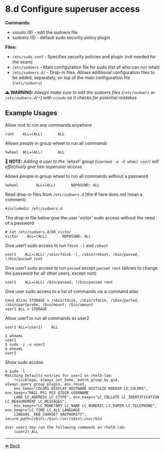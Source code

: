 8.d Configure superuser access
===

**Commands:**
+ visudo (8)           - edit the sudoers file
+ sudoers (5)          - default sudo security policy plugin

**Files:**
+ `/etc/sudo.conf` - Specifies security policies and plugin (not needed for the exam)
+ `/etc/sudoers` - Main configuration file for sudo (list of who can run what)
+ `/etc/sudoers.d/` - Drop-in files. Allows additional configuration files to be added, separately, on top of the main configuration file (`/etc/sudoers`)

**⚠️ WARNING:** *Always make sure to edit the sudoers files (`/etc/sudoers` or `/etc/sudoers.d/*`) with `visudo` as it checks for potential mistakes*

Example Usages
---

Allow root to run any commands anywhere

    root    ALL=(ALL)       ALL

Allows people in group wheel to run all commands

    %wheel  ALL=(ALL)       ALL

**📝 NOTE:** _Adding a user to the 'wheel' group (`usermod -a -G wheel user`) will effectively give him superuser access_

Allows people in group wheel to run all commands without a password

    %wheel        ALL=(ALL)       NOPASSWD: ALL

Read drop-in files from `/etc/sudoers.d` (the # here does not mean a comment)

    #includedir /etc/sudoers.d

The drop-in file below give the user 'victor' sudo access without the need of a password

    # cat /etc/sudoers.d/00_victor  
    victor    ALL=(ALL)       NOPASSWD: ALL

Give user1 sudo access to run `fdisk -l` and `reboot`

    user1    ALL=(ALL) /sbin/fdisk -l, /sbin/reboot, /bin/passwd, !/bin/passwd root

Give user1 sudo access to run `passwd` except `passwd root` (allows to change the password for all other users, except root)

    user1    ALL=(ALL) /bin/passwd, !/bin/passwd root

Give user sudo access to a list of commands via a command alias

    Cmnd_Alias STORAGE = /sbin/fdisk, /sbin/sfdisk, /sbin/parted, /sbin/partprobe, /bin/mount, /bin/umount
    user1 ALL = STORAGE

Allow user1 to run all commands as user2

    user1 ALL=(user2)    ALL

```
$ whoami
user1
$ sudo -i -u user2
$ whoami
user2
```

Show sudo access

```
$ sudo -l
Matching Defaults entries for user1 on rhel8-lab:
    !visiblepw, always_set_home, match_group_by_gid, always_query_group_plugin, env_reset,
    env_keep="COLORS DISPLAY HOSTNAME HISTSIZE KDEDIR LS_COLORS", env_keep+="MAIL PS1 PS2 QTDIR USERNAME
    LANG LC_ADDRESS LC_CTYPE", env_keep+="LC_COLLATE LC_IDENTIFICATION LC_MEASUREMENT LC_MESSAGES",
    env_keep+="LC_MONETARY LC_NAME LC_NUMERIC LC_PAPER LC_TELEPHONE", env_keep+="LC_TIME LC_ALL LANGUAGE
    LINGUAS _XKB_CHARSET XAUTHORITY", secure_path=/sbin\:/bin\:/usr/sbin\:/usr/bin

User user1 may run the following commands on rhel8-lab:
    (user2) ALL
```

---
[⬅️ Back](8-Manage-users-and-groups.md)
